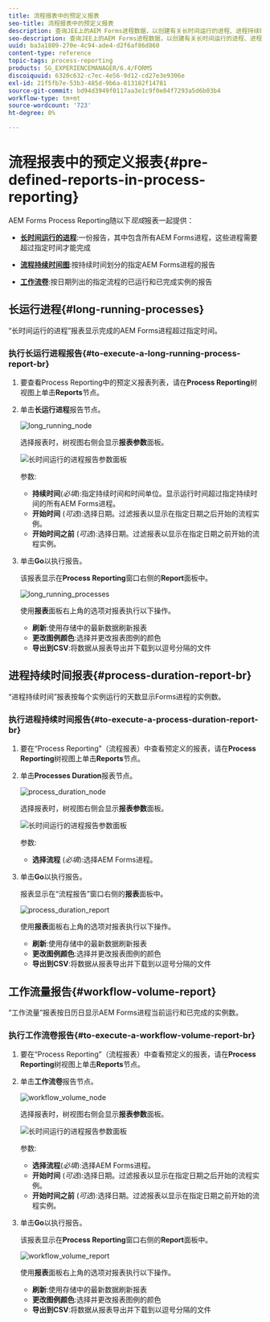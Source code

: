 ```yaml
---
title: 流程报表中的预定义报表
seo-title: 流程报表中的预定义报表
description: 查询JEE上的AEM Forms进程数据，以创建有关长时间运行的进程、进程持续时间和工作流卷的报告
seo-description: 查询JEE上的AEM Forms进程数据，以创建有关长时间运行的进程、进程持续时间和工作流卷的报告
uuid: ba3a1809-270e-4c94-ade4-d2f6af86d860
content-type: reference
topic-tags: process-reporting
products: SG_EXPERIENCEMANAGER/6.4/FORMS
discoiquuid: 6320c632-c7ec-4e56-9d12-cd27e3e9306e
exl-id: 21f5fb7e-53b3-485d-9b6a-813182f14781
source-git-commit: bd94d3949f0117aa3e1c9f0e84f7293a5d6b03b4
workflow-type: tm+mt
source-wordcount: '723'
ht-degree: 0%

---
```


# 流程报表中的预定义报表{#pre-defined-reports-in-process-reporting}

AEM Forms Process Reporting随以下&#x200B;*现成*&#x200B;报表一起提供：

* **[长时间运行的进程](/help/forms/using/process-reporting/pre-defined-reports-in-process-reporting.md#p-long-running-processes-p)**:一份报告，其中包含所有AEM Forms进程，这些进程需要超过指定时间才能完成

* **[流程持续时间图](/help/forms/using/process-reporting/pre-defined-reports-in-process-reporting.md#p-process-duration-report-br-p)**:按持续时间划分的指定AEM Forms进程的报告

* **[工作流卷](/help/forms/using/process-reporting/pre-defined-reports-in-process-reporting.md#p-workflow-volume-report-p)**:按日期列出的指定流程的已运行和已完成实例的报告

## 长运行进程{#long-running-processes}

“长时间运行的进程”报表显示完成的AEM Forms进程超过指定时间。

### 执行长运行进程报告{#to-execute-a-long-running-process-report-br}

1. 要查看Process Reporting中的预定义报表列表，请在&#x200B;**Process Reporting**&#x200B;树视图上单击&#x200B;**Reports**&#x200B;节点。
1. 单击&#x200B;**长运行进程**&#x200B;报告节点。

   ![long_running_node](assets/long_running_node.png)

   选择报表时，树视图右侧会显示&#x200B;**报表参数**&#x200B;面板。

   ![长时间运行的进程报告参数面板](assets/report_parameters_panel.png)

   参数:

   * **持续时间**(*必填*):指定持续时间和时间单位。显示运行时间超过指定持续时间的所有AEM Forms进程。
   * **开始时间** (*可选*):选择日期。过滤报表以显示在指定日期之后开始的流程实例。
   * **开始时间之前** (*可选*):选择日期。过滤报表以显示在指定日期之前开始的流程实例。

1. 单击&#x200B;**Go**&#x200B;以执行报告。

   该报表显示在&#x200B;**Process Reporting**&#x200B;窗口右侧的&#x200B;**Report**&#x200B;面板中。

   ![long_running_processes](assets/long_running_processes.png)

   使用&#x200B;**报表**&#x200B;面板右上角的选项对报表执行以下操作。

   * **刷新**:使用存储中的最新数据刷新报表
   * **更改图例颜色**:选择并更改报表图例的颜色
   * **导出到CSV**:将数据从报表导出并下载到以逗号分隔的文件

## 进程持续时间报表{#process-duration-report-br}

“进程持续时间”报表按每个实例运行的天数显示Forms进程的实例数。

### 执行进程持续时间报告{#to-execute-a-process-duration-report-br}

1. 要在“Process Reporting”（流程报表）中查看预定义的报表，请在&#x200B;**Process Reporting**&#x200B;树视图上单击&#x200B;**Reports**&#x200B;节点。
1. 单击&#x200B;**Processes Duration**&#x200B;报表节点。

   ![process_duration_node](assets/process_duration_node.png)

   选择报表时，树视图右侧会显示&#x200B;**报表参数**&#x200B;面板。

   ![长时间运行的进程报告参数面板](assets/process_duration_params.png)

   参数:

   * **选择流程** (*必填*):选择AEM Forms进程。

1. 单击&#x200B;**Go**&#x200B;以执行报告。

   报表显示在“流程报告”窗口右侧的&#x200B;**报表**&#x200B;面板中。

   ![process_duration_report](assets/process_duration_report.png)

   使用&#x200B;**报表**&#x200B;面板右上角的选项对报表执行以下操作。

   * **刷新**:使用存储中的最新数据刷新报表
   * **更改图例颜色**:选择并更改报表图例的颜色
   * **导出到CSV**:将数据从报表导出并下载到以逗号分隔的文件

## 工作流量报告{#workflow-volume-report}

“工作流量”报表按日历日显示AEM Forms进程当前运行和已完成的实例数。

### 执行工作流卷报告{#to-execute-a-workflow-volume-report-br}

1. 要在“Process Reporting”（流程报表）中查看预定义的报表，请在&#x200B;**Process Reporting**&#x200B;树视图上单击&#x200B;**Reports**&#x200B;节点。
1. 单击&#x200B;**工作流卷**&#x200B;报告节点。

   ![workflow_volume_node](assets/workflow_volume_node.png)

   选择报表时，树视图右侧会显示&#x200B;**报表参数**&#x200B;面板。

   ![长时间运行的进程报告参数面板](assets/workflow_volume_params.png)

   参数:

   * **选择流程**(*必填*):选择AEM Forms进程。
   * **开始时间** (*可选*):选择日期。过滤报表以显示在指定日期之后开始的流程实例。
   * **开始时间之前** (*可选*):选择日期。过滤报表以显示在指定日期之前开始的流程实例。

1. 单击&#x200B;**Go**&#x200B;以执行报告。

   该报表显示在&#x200B;**Process Reporting**&#x200B;窗口右侧的&#x200B;**Report**&#x200B;面板中。

   ![workflow_volume_report](assets/workflow_volume_report.png)

   使用&#x200B;**报表**&#x200B;面板右上角的选项对报表执行以下操作。

   * **刷新**:使用存储中的最新数据刷新报表
   * **更改图例颜色**:选择并更改报表图例的颜色
   * **导出到CSV**:将数据从报表导出并下载到以逗号分隔的文件
